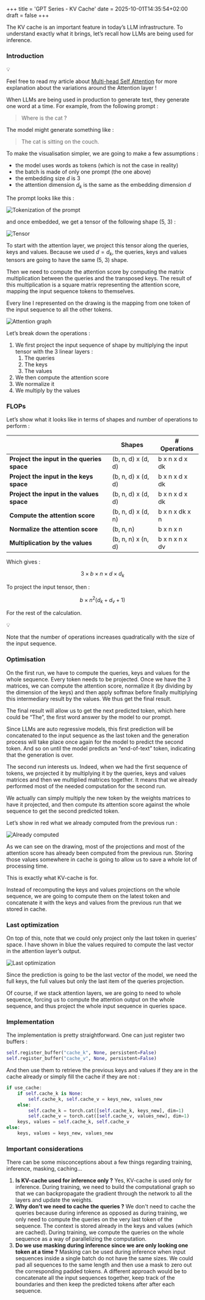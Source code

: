 +++
title = 'GPT Series - KV Cache'
date = 2025-10-01T14:35:54+02:00
draft = false
+++


The KV cache is an important feature in today’s LLM infrastructure. To understand exactly what it brings, let’s recall how LLMs are being used for inference.

### Introduction

<aside>
💡

Feel free to read my article about [Multi-head Self Attention](https://bornlex.github.io/posts/gpt-mha/) for more explanation about the variations around the Attention layer !

</aside>

When LLMs are being used in production to generate text, they generate one word at a time. For example, from the following prompt :

> Where is the cat ?
> 

The model might generate something like :

> The cat is sitting on the couch.
> 

To make the visualisation simpler, we are going to make a few assumptions :

- the model uses words as tokens (which is not the case in reality)
- the batch is made of only one prompt (the one above)
- the embedding size $d$ is 3
- the attention dimension $d_k$ is the same as the embedding dimension $d$

The prompt looks like this :

![Tokenization of the prompt](/kv/prompt.png)

and once embedded, we get a tensor of the following shape (5, 3) :

![Tensor](/kv/tensor.png)

To start with the attention layer, we project this tensor along the queries, keys and values. Because we used $d = d_k$, the queries, keys and values tensors are going to have the same (5, 3) shape.

Then we need to compute the attention score by computing the matrix multiplication between the queries and the transposed keys. The result of this multiplication is a square matrix representing the attention score, mapping the input sequence tokens to themselves.

Every line I represented on the drawing is the mapping from one token of the input sequence to all the other tokens.

![Attention graph](/kv/attention.png)

Let’s break down the operations :

1. We first project the input sequence of shape by multiplying the input tensor with the 3 linear layers :
    1. The queries
    2. The keys
    3. The values
2. We then compute the attention score
3. We normalize it
4. We multiply by the values

### FLOPs

Let’s show what it looks like in terms of shapes and number of operations to perform :

|  | **Shapes** | **# Operations** |
| --- | --- | --- |
| **Project the input in the queries space** | (b, n, d) x (d, d) | b x n x d x dk |
| **Project the input in the keys space** | (b, n, d) x (d, d) | b x n x d x dk |
| **Project the input in the values space** | (b, n, d) x (d, d) | b x n x d x dk |
| **Compute the attention score** | (b, n, d) x (d, n) | b x n x dk x n |
| **Normalize the attention score** | (b, n, n) | b x n x n |
| **Multiplication by the values** | (b, n, n) x (n, d) | b x n x n x dv |

Which gives :

$$
3 \times b \times n \times d \times d_k
$$

To project the input tensor, then :

$$
b \times n^2 (d_k + d_v + 1)
$$

For the rest of the calculation.

<aside>
💡

Note that the number of operations increases quadratically with the size of the input sequence.

</aside>

### Optimisation

On the first run, we have to compute the queries, keys and values for the whole sequence. Every token needs to be projected. Once we have the 3 matrices, we can compute the attention score, normalize it (by dividing by the dimension of the keys) and then apply softmax before finally multiplying this intermediary result by the values. We thus get the final result.

The final result will allow us to get the next predicted token, which here could be “The”, the first word answer by the model to our prompt.

Since LLMs are auto regressive models, this first prediction will be concatenated to the input sequence as the last token and the generation process will take place once again for the model to predict the second token. And so on until the model predicts an “end-of-text” token, indicating that the generation is over.

The second run interests us. Indeed, when we had the first sequence of tokens, we projected it by multiplying it by the queries, keys and values matrices and then we multiplied matrices together. It means that we already performed most of the needed computation for the second run.

We actually can simply multiply the new token by the weights matrices to have it projected, and then compute its attention score against the whole sequence to get the second predicted token.

Let’s show in red what we already computed from the previous run :

![Already computed](/kv/cache.png)

As we can see on the drawing, most of the projections and most of the attention score has already been computed from the previous run. Storing those values somewhere in cache is going to allow us to save a whole lot of processing time.

This is exactly what KV-cache is for.

Instead of recomputing the keys and values projections on the whole sequence, we are going to compute them on the latest token and concatenate it with the keys and values from the previous run that we stored in cache.

### Last optimization

On top of this, note that we could only project only the last token in queries’ space. I have shown in blue the values required to compute the last vector in the attention layer’s output.

![Last optimization](/kv/last.png)

Since the prediction is going to be the last vector of the model, we need the full keys, the full values but only the last item of the queries projection.

Of course, if we stack attention layers, we are going to need to whole sequence, forcing us to compute the attention output on the whole sequence, and thus project the whole input sequence in queries space.

### Implementation

The implementation is pretty straightforward. One can just register two buffers :

```python
self.register_buffer("cache_k", None, persistent=False)
self.register_buffer("cache_v", None, persistent=False)
```

And then use them to retrieve the previous keys and values if they are in the cache already or simply fill the cache if they are not :

```python
if use_cache:
    if self.cache_k is None:
        self.cache_k, self.cache_v = keys_new, values_new
    else:
        self.cache_k = torch.cat([self.cache_k, keys_new], dim=1)
        self.cache_v = torch.cat([self.cache_v, values_new], dim=1)
    keys, values = self.cache_k, self.cache_v
else:
    keys, values = keys_new, values_new
```

### Important considerations

There can be some misconceptions about a few things regarding training, inference, masking, caching...

1. **Is KV-cache used for inference only ?** Yes, KV-cache is used only for inference. During training, we need to build the computational graph so that we can backpropagate the gradient through the network to all the layers and update the weights.
2. **Why don't we need to cache the queries ?** We don't need to cache the queries because during inference as opposed as during training, we only need to compute the queries on the very last token of the sequence. The context is stored already in the keys and values (which are cached). During training, we compute the queries on the whole sequence as a way of parallelizing the computation.
3. **Do we use masking during inference since we are only looking one token at a time ?** Masking can be used during inference when input sequences inside a single batch do not have the same sizes. We could pad all sequences to the same length and then use a mask to zero out the corresponding padded tokens. A different approach would be to concatenate all the input sequences together, keep track of the boundaries and then keep the predicted tokens after after each sequence.